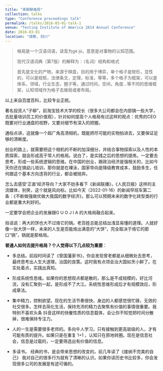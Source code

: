 ```yaml
---
title: "来聊聊格局"
collection: talks
type: "Conference proceedings talk"
permalink: /talks/2016-03-01-talk-1
venue: "Testing Institute of America 2014 Annual Conference"
date: 2016-03-01
location: "成都, 四川"
---
```


>格局是一个汉语词语，读音为gé jú，意思是对事物的认知范围。
>
>现代汉语词典（第7版）的解释为：（名词）结构和格式
>
>首先是文化的产物，来源于棋盘，目的用于博弈，单个格子是矩形，显性的，可以是规矩，法律条文，定理，标准，等等，多个格子为框架，可以是体系，领域，行业生态，圈子等，通过时间，空间，角度...等不同的思维框架，认知领域作为格子去做局或者布局。
>
以上来自百度百科，比较专业正统。

著名投资人“子柳”，前淘宝技术大学的校长（很多大公司都会在内部搞一些大学，去批量培训员工的价值观），针对如何提高个人格局有过这样的观点：优秀的CEO既要对行业通盘的视野，又要对细节有深入的把握。

通俗点讲，这就像一个超广角高清相机，既能把尽可能的实物拍进去，又要保证足够的清晰度。

创业的路上，就需要把这个相机的不断的加深细分，并结合事物探索以及人性的本质探索，就会形成高于常人的格局。说白了，是实践之后的思想的提炼。一定要去思考，形成一些系统逻辑的思维。在中国的创业，跟政治经济是强相关的，比如今天你还在搞幼儿培训，那你就是在裸泳，国家导向是降级教育成本，鼓励多生，任何跟这个基本方向违背的行业，都会被抛弃。

怎么去感受‘正直’经济导向？大家不妨多看下《新闻联播》，《人民日报》这样的主流媒体，别笑，这个就是风向标。比如今天（2022-01-16）的新闻早班车第二条：《不断做强做优做大我国的数字经济》，那么可以预期未来的数字化转型类的行业都是重大利好的。

一定要学会把企业的发展跟G U O J I A 的大格局融合起来。

俗话说：再大的饼也大不过烙它的锅。老百姓总能总结出浅显易懂的道理。人就好像一张大饼一样，未来的人生是否能烙出满意的“大饼”，完全取决于烙它的那口“锅”，锅就是那格局。

**普通人如何去提升格局？个人觉得以下几点较为重要**：

 * 多总结。前段时间读了《曾国藩家书》，你会发现曾老都是从细微处去思考，最终思考出人生大道理，治国的良策。这时我有点领会治大国如烹小鲜了。在实处着点，实践出真知。

 * 形成系统性思维。如果你的思想观点都是散的，那么是不成规模的，好比河流，没有汇聚到一起，是形成不了大江。系统性思维形成后才有规模效应，形成章法。

 * 集中精力，控制欲望。现在的生活节奏很快，身边的人都感觉很忙碌，无效的社交很多。怎样去简化生活，保持充沛的精力去聚焦有价值的事情很重要。我特别不喜欢头条  抖音这样的快餐性质的信息载体，会让你不知觉把时间分散掉，很难保持专注力。

 * 人的一生是需要很多老师的。多向牛人学习，只有接触到更高层级的人，才有可能有质的提升。如果只是在重复 1+1 ，认知只在原地转圈。现在是信息社会，信息是过载的，一定要筛选出有价值的信息。

 * 多读书。 经典的书，是会带来思想的改变的。前几年读了《接纳不完美的自己》 我对自己的很多行为就有了清晰的认识。如果你读历史书比较多，你会发现很多公司的发展是有迹可循的。
